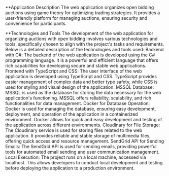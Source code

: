 
**Application Description
The web application organizes open bidding auctions using game theory for optimizing trading strategies.
It provides a user-friendly platform for managing auctions, ensuring security and convenience for participants.

**Technologies and Tools
The development of the web application for organizing auctions with open bidding involves various technologies and tools, specifically chosen to align with the project's tasks and requirements. Below is a detailed description of the technologies and tools used:
Backend with C#: The backend of the web application is developed using the C# programming language. It is a powerful and efficient language that offers rich capabilities for developing secure and stable web applications.
Frontend with TypeScript and CSS: The user interface of the web application is developed using TypeScript and CSS. TypeScript provides easier management of complex data and better type safety, while CSS is used for styling and visual design of the application.
MSSQL Database: MSSQL is used as the database for storing the data necessary for the web application's functioning. MSSQL offers reliability, scalability, and rich functionalities for data management.
Docker for Database Operation: Docker is used for managing the database, ensuring easy development, deployment, and operation of the application in a containerized environment. Docker allows for quick and easy development and testing of the application across different environments.
Cloudinary for File Storage: The Cloudinary service is used for storing files related to the web application. It provides reliable and stable storage of multimedia files, offering quick access and resource management.
SendGrid API for Sending Emails: The SendGrid API is used for sending emails, providing powerful tools for automated email sending and user communication management.
Local Execution: The project runs on a local machine, accessed via localhost. This allows developers to conduct local development and testing before deploying the application to a production environment.

